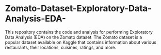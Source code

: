 # Zomato-Dataset-Exploratory-Data-Analysis-EDA-
This repository contains the code and analysis for performing Exploratory Data Analysis (EDA) on the Zomato dataset. The Zomato dataset is a popular dataset available on Kaggle that contains information about various restaurants, their locations, cuisines, ratings, and more.
